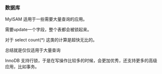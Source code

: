 ### 数据库

MyISAM 适用于一些需要大量查询的应用。

需要update一个字段，整个表都会被锁起来。

对于 select count(*) 这类的计算是超快无比的。

总结就是仅仅适用于大量查询

InnoDB 支持行锁，于是在写操作比较多的时候，会更加优秀，还支持更多的高级应用，比如事务。

